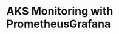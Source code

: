 # AKS Monitoring with PrometheusGrafana                                                                                                                                                                                                                                                                        
